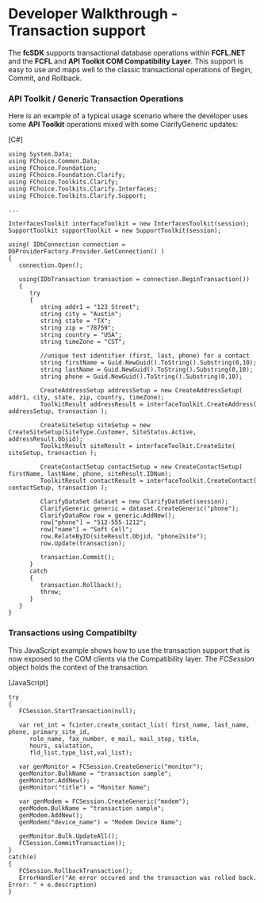# Developer Walkthrough - Transaction support

The **fcSDK** supports transactional database operations within **FCFL.NET** and the **FCFL** and **API Toolkit COM Compatibility Layer**. This support is easy to use and maps well to the classic transactional operations of Begin, Commit, and Rollback.

### API Toolkit / Generic Transaction Operations

Here is an example of a typical usage scenario where the developer uses some **API Toolkit** operations mixed with some ClarifyGeneric updates:

[C#] 

```
using System.Data;
using FChoice.Common.Data;
using FChoice.Foundation;
using FChoice.Foundation.Clarify;
using FChoice.Toolkits.Clarify;
using FChoice.Toolkits.Clarify.Interfaces;
using FChoice.Toolkits.Clarify.Support;

...

InterfacesToolkit interfaceToolkit = new InterfacesToolkit(session);
SupportToolkit supportToolkit = new SupportToolkit(session);

using( IDbConnection connection = DbProviderFactory.Provider.GetConnection() )
{
   connection.Open();

   using(IDbTransaction transaction = connection.BeginTransaction())
   {
      try
      {
         string addr1 = "123 Street";
         string city = "Austin";
         string state = "TX";
         string zip = "78759";
         string country = "USA";
         string timeZone = "CST";

         //unique test identifier (first, last, phone) for a contact
         string firstName = Guid.NewGuid().ToString().Substring(0,10); 
         string lastName = Guid.NewGuid().ToString().Substring(0,10);
         string phone = Guid.NewGuid().ToString().Substring(0,10);

         CreateAddressSetup addressSetup = new CreateAddressSetup( addr1, city, state, zip, country, timeZone);
         ToolkitResult addressResult = interfaceToolkit.CreateAddress( addressSetup, transaction );

         CreateSiteSetup siteSetup = new CreateSiteSetup(SiteType.Customer, SiteStatus.Active, addressResult.Objid);
         ToolkitResult siteResult = interfaceToolkit.CreateSite( siteSetup, transaction );

         CreateContactSetup contactSetup = new CreateContactSetup( firstName, lastName, phone, siteResult.IDNum);
         ToolkitResult contactResult = interfaceToolkit.CreateContact( contactSetup, transaction );

         ClarifyDataSet dataset = new ClarifyDataSet(session);
         ClarifyGeneric generic = dataset.CreateGeneric("phone");
         ClarifyDataRow row = generic.AddNew();
         row["phone"] = "512-555-1212";
         row["name"] = "Soft Cell";
         row.RelateByID(siteResult.Objid, "phone2site");
         row.Update(transaction);

         transaction.Commit();
      }
      catch
      {
         transaction.Rollback();
         throw;
      }
   }
}
```

### Transactions using Compatibilty

This JavaScript example shows how to use the transaction support that is now exposed to the COM clients via the Compatibility layer. The *FCSession* object holds the context of the transaction.

[JavaScript] 

```
try
{
   FCSession.StartTransaction(null);

   var ret_int = fcinter.create_contact_list( first_name, last_name, phone, primary_site_id,
      role_name, fax_number, e_mail, mail_stop, title,
      hours, salutation,
      fld_list,type_list,val_list);

   var genMonitor = FCSession.CreateGeneric("monitor");
   genMonitor.BulkName = "transaction sample";
   genMonitor.AddNew();
   genMonitor("title") = "Monitor Name";

   var genModem = FCSession.CreateGeneric("modem");
   genModem.BulkName = "transaction sample";
   genModem.AddNew();
   genModem("device_name") = "Modem Device Name";

   genMonitor.Bulk.UpdateAll();
   FCSession.CommitTransaction();
}
catch(e)
{
   FCSession.RollbackTransaction();
   ErrorHandler("An error occured and the transaction was rolled back. Error: " + e.description)
}
```